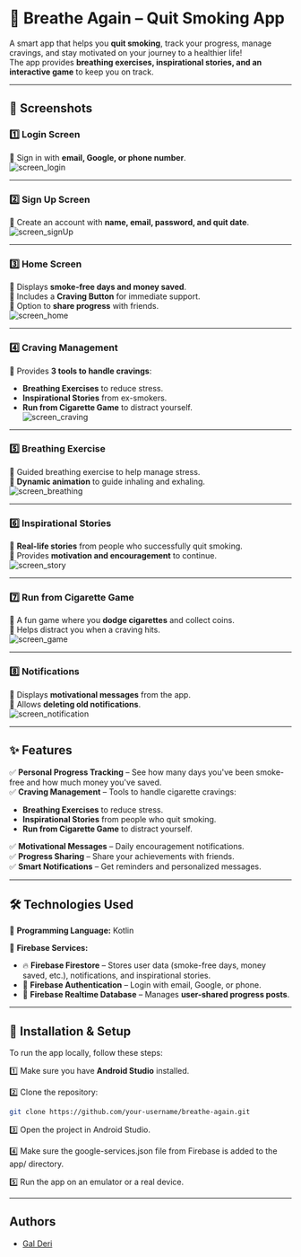 # 🚀 Breathe Again – Quit Smoking App  

A smart app that helps you **quit smoking**, track your progress, manage cravings, and stay motivated on your journey to a healthier life!  
The app provides **breathing exercises, inspirational stories, and an interactive game** to keep you on track.  

---

## 📸 Screenshots  

### **1️⃣ Login Screen**  
📌 Sign in with **email, Google, or phone number**.  
![screen_login](Images/screen_login.jpg)  

---

### **2️⃣ Sign Up Screen**  
📌 Create an account with **name, email, password, and quit date**.  
![screen_signUp](Images/screen_signUp.jpg)  

---

### **3️⃣ Home Screen**  
📌 Displays **smoke-free days and money saved**.  
📌 Includes a **Craving Button** for immediate support.  
📌 Option to **share progress** with friends.  
![screen_home](Images/screen_home.jpg)  

---

### **4️⃣ Craving Management**  
📌 Provides **3 tools to handle cravings**:  
- **Breathing Exercises** to reduce stress.  
- **Inspirational Stories** from ex-smokers.  
- **Run from Cigarette Game** to distract yourself.  
![screen_craving](Images/screen_craving.jpg)  

---

### **5️⃣ Breathing Exercise**  
📌 Guided breathing exercise to help manage stress.  
📌 **Dynamic animation** to guide inhaling and exhaling.  
![screen_breathing](Images/screen_breathing.jpg)  

---

### **6️⃣ Inspirational Stories**  
📌 **Real-life stories** from people who successfully quit smoking.  
📌 Provides **motivation and encouragement** to continue.  
![screen_story](Images/screen_story.jpg)  

---

### **7️⃣ Run from Cigarette Game**  
📌 A fun game where you **dodge cigarettes** and collect coins.  
📌 Helps distract you when a craving hits.  
![screen_game](Images/screen_game.jpg)  

---

### **8️⃣ Notifications**  
📌 Displays **motivational messages** from the app.  
📌 Allows **deleting old notifications**.  
![screen_notification](Images/screen_notification.jpg)  

---

## ✨ Features  
✅ **Personal Progress Tracking** – See how many days you've been smoke-free and how much money you've saved.  
✅ **Craving Management** – Tools to handle cigarette cravings:  
   - **Breathing Exercises** to reduce stress.  
   - **Inspirational Stories** from people who quit smoking.  
   - **Run from Cigarette Game** to distract yourself.

✅ **Motivational Messages** – Daily encouragement notifications.  
✅ **Progress Sharing** – Share your achievements with friends.  
✅ **Smart Notifications** – Get reminders and personalized messages.  

---

## 🛠️ Technologies Used  
🔹 **Programming Language:** Kotlin

🔹 **Firebase Services:**  
   - 🔥 **Firebase Firestore** – Stores user data (smoke-free days, money saved, etc.), notifications, and inspirational stories.  
   - 🔑 **Firebase Authentication** – Login with email, Google, or phone.  
   - 📡 **Firebase Realtime Database** – Manages **user-shared progress posts**.  


---

## 🚀 Installation & Setup  
To run the app locally, follow these steps:  

1️⃣ Make sure you have **Android Studio** installed.  

2️⃣ Clone the repository:  
   ```sh
   git clone https://github.com/your-username/breathe-again.git
   ```
3️⃣ Open the project in Android Studio.

4️⃣ Make sure the google-services.json file from Firebase is added to the app/ directory.

5️⃣ Run the app on an emulator or a real device.

---
## **Authors**

- [Gal Deri](https://github.com/galDeri23)
